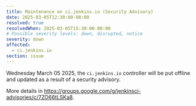 ```yaml
---
title: Maintenance on ci.jenkins.io (Security Advisory)
date: 2025-03-05T12:30:00-00:00
resolved: true
resolvedWhen: 2025-03-05T15:30:00-00:00
# Possible severity levels: down, disrupted, notice
severity: down
affected:
  - ci.jenkins.io
section: issue
---
```

<!--
[Final Message]
The ci.jenkins.io controller is running with latest LTS 2.479.2 Core version.

[Initial message]
-->

Wednesday March 05 2025, the `ci.jenkins.io` controller will be put offline and updated as a result of a security advisory.

More details in <https://groups.google.com/g/jenkinsci-advisories/c/7ZO66tLSKa8>.
